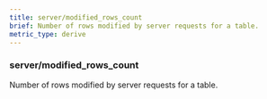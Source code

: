 ```yaml
---
title: server/modified_rows_count
brief: Number of rows modified by server requests for a table.
metric_type: derive
---
```

### server/modified_rows_count

Number of rows modified by server requests for a table.